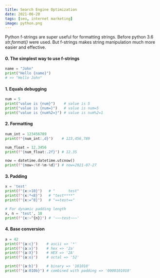 ```yaml
---
title: Search Engine Optimization
date: 2021-06-20
tags: [seo, internet marketing]
image: python.png
---
```


Python f-strings are super useful for formatting strings. Before python 3.6 _str.format()_ were used. But f-strings makes string manipulation much more easier and effective.

<!--more-->

#### 0. The simplest way to use f-strings

```python
name = "John"
print("Hello {name}")
# >> "Hello John"
```

#### 1. Equals debugging

```python
num = 5
print("value is {num}")    # value is 5
print("value is {num=}")   # value is num=5
print("value is {num%2=}") # value is num%2=1
```

#### 2. Formatting

```python
num_int = 123456789
print(f"{num_int:,d}")    # 123,456,789

num_float = 12.3456
print(f"{num_float:.2f}") # 12.35

now = datetime.datetime.utcnow()
print(f"{now=:%Y-%m-%d}") # now=2021-07-27
```

#### 3. Padding

```python
x = 'test'
print(f"{x:>10}")   # "      test"
print(f"{x:*<8}")   # "test****"
print(f"{x:=^8}")   # "==test=="

# For dynamic padding length
x, n = 'test', 10
print(f"{x:~^{n}}") # '~~~test~~~'
```

#### 4. Base conversion

```python
a = 42
print(f"{a:c}")    # ascii => '*'
print(f"{a:x}")    # hex => '2a'
print(f"{a:X}")    # HEX => '2A'
print(f"{a:o}")    # octal => '52'

print(f"{a:b}")    # binary => '101010'
print(f"{a:010b}") # combined with padding => '0000101010'
```




